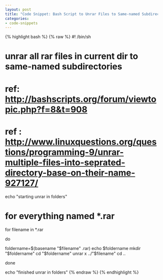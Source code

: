 ```yaml
---
layout: post
title: "Code Snippet: Bash Script to Unrar Files to Same-named Subdirectories"
categories:
- code-snippets
---
```


{% highlight bash %}
{% raw %}
#! /bin/sh

# unrar all rar files in current dir to same-named subdirectories 
# ref: http://bashscripts.org/forum/viewtopic.php?f=8&t=908
# ref : http://www.linuxquestions.org/questions/programming-9/unrar-multiple-files-into-seprated-directory-base-on-their-name-927127/

echo "starting unrar in folders"

# for everything named *.rar
for filename in *.rar

do

foldername=$(basename "$filename" .rar)
echo $foldername
mkdir "$foldername"
cd "$foldername"
unrar x ../"$filename"
cd ..

done 

echo "finished unrar in folders"
{% endraw %}
{% endhighlight %}